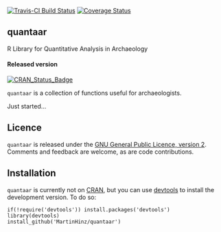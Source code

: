 [![Travis-CI Build Status](https://travis-ci.org/ISAAKiel/quantaar.svg?branch=master)](https://travis-ci.org/ISAAKiel/quantaar) [![Coverage Status](https://img.shields.io/codecov/c/github/ISAAKiel/quantaar/master.svg)](https://codecov.io/github/ISAAKiel/quantaar?branch=master)

quantaar
--------

R Library for Quantitative Analysis in Archaeology

#### Released version

[![CRAN\_Status\_Badge](http://www.r-pkg.org/badges/version/quantaar)](http://cran.r-project.org/package=quantaar)

`quantaar` is a collection of functions useful for archaeologists.

Just started...

Licence
-------

`quantaar` is released under the [GNU General Public Licence, version 2](http://www.r-project.org/Licenses/GPL-2). Comments and feedback are welcome, as are code contributions.

Installation
------------

`quantaar` is currently not on [CRAN](http://cran.r-project.org/), but you can use [devtools](http://cran.r-project.org/web/packages/devtools/index.html) to install the development version. To do so:

    if(!require('devtools')) install.packages('devtools')
    library(devtools)
    install_github('MartinHinz/quantaar')
